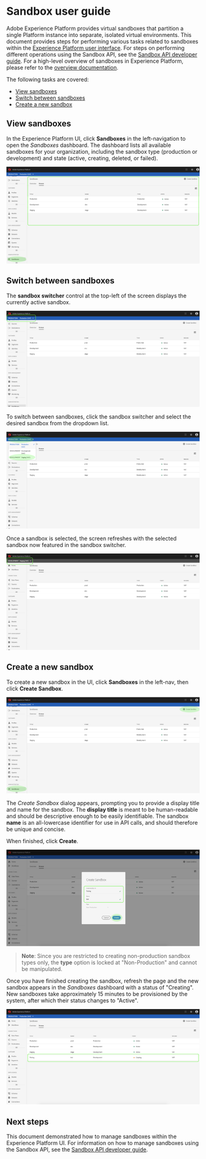 # Sandbox user guide

Adobe Experience Platform provides virtual sandboxes that partition a single Platform instance into separate, isolated  virtual environments. This document provides steps for performing various tasks related to sandboxes within the [Experience Platform user interface](platform.adobe.com). For steps on performing different operations using the Sandbox API, see the [Sandbox API developer guide](sandbox_developer_guide.md). For a high-level overview of sandboxes in Experience Platform, please refer to the [overview documentation](sandboxes_overview.md).

The following tasks are covered:
- [View sandboxes](#view-sandboxes)
- [Switch between sandboxes](#switch-between-sandboxes)
- [Create a new sandbox](#create-a-new-sandbox)

## View sandboxes

In the Experience Platform UI, click **Sandboxes** in the left-navigation to open the _Sandboxes_ dashboard. The dashboard lists all available sandboxes for your organization, including the sandbox type (production or development) and state (active, creating, deleted, or failed).

![](images/sandboxes-tab.png)

## Switch between sandboxes

The **sandbox switcher** control at the top-left of the screen displays the currently active sandbox.

![](images/sandbox-selector.png)

To switch between sandboxes, click the sandbox switcher and select the desired sandbox from the dropdown list.

![](images/switch-sandbox.png)

Once a sandbox is selected, the screen refreshes with the selected sandbox now featured in the sandbox switcher.

![](images/sandbox-switched.png)

## Create a new sandbox

To create a new sandbox in the UI, click **Sandboxes** in the left-nav, then click **Create Sandbox**.

![](images/create-sandbox-button.png)

The _Create Sandbox_ dialog appears, prompting you to provide a display title and name for the sandbox. The **display title** is meant to be human-readable and should be descriptive enough to be easily identifiable. The sandbox **name** is an all-lowercase identifier for use in API calls, and should therefore be unique and concise.

When finished, click **Create**.

![](images/create-sandbox-dialog.png)

> **Note**: Since you are restricted to creating non-production sandbox types only, the **type** option is locked at "Non-Production" and cannot be manipulated.

Once you have finished creating the sandbox, refresh the page and the new sandbox appears in the _Sandboxes_ dashboard with a status of "Creating". New sandboxes take approximately 15 minutes to be provisioned by the system, after which their status changes to "Active".

![](images/sandbox-created.png)

## Next steps

This document demonstrated how to manage sandboxes within the Experience Platform UI. For information on how to manage sandboxes using the Sandbox API, see the [Sandbox API developer guide](sandbox_developer_guide).